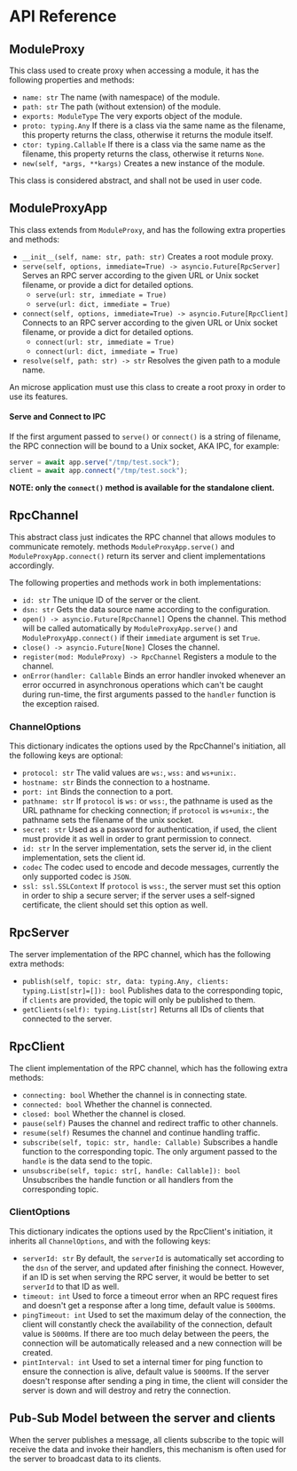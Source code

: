 # API Reference

## ModuleProxy

This class used to create proxy when accessing a module, it has the following
properties and methods:

- `name: str` The name (with namespace) of the module.
- `path: str` The path (without extension) of the module.
- `exports: ModuleType` The very exports object of the module.
- `proto: typing.Any` If there is a class via the same name as the filename,
    this property returns the class, otherwise it returns the module itself.
- `ctor: typing.Callable` If there is a class via the same name as the filename,
    this property returns the class, otherwise it returns `None`.
- `new(self, *args, **kargs)` Creates a new instance of the module.


This class is considered abstract, and shall not be used in user code.

## ModuleProxyApp

This class extends from `ModuleProxy`, and has the following extra properties
and methods:

- `__init__(self, name: str, path: str)` Creates a root module proxy.
- `serve(self, options, immediate=True) -> asyncio.Future[RpcServer]`
    Serves an RPC server according to the given URL or Unix socket filename, or
    provide a dict for detailed options.
    - `serve(url: str, immediate = True)`
    - `serve(url: dict, immediate = True)`
- `connect(self, options, immediate=True) -> asyncio.Future[RpcClient]`
    Connects to an RPC server according to the given URL or Unix socket
    filename, or provide a dict for detailed options.
    - `connect(url: str, immediate = True)`
    - `connect(url: dict, immediate = True)`
- `resolve(self, path: str) -> str` Resolves the given path to a module name.

An microse application must use this class to create a root proxy in order to
use its features.

#### Serve and Connect to IPC

If the first argument passed to `serve()` or `connect()` is a string of
filename, the RPC connection will be bound to a Unix socket, AKA IPC, for
example:

```ts
server = await app.serve("/tmp/test.sock");
client = await app.connect("/tmp/test.sock");
```

**NOTE: only the `connect()` method is available for the standalone client.**

## RpcChannel

This abstract class just indicates the RPC channel that allows modules to
communicate remotely. methods `ModuleProxyApp.serve()` and
`ModuleProxyApp.connect()` return its server and client implementations
accordingly.

The following properties and methods work in both implementations:

- `id: str` The unique ID of the server or the client.
- `dsn: str` Gets the data source name according to the configuration.
- `open() -> asyncio.Future[RpcChannel]` Opens the channel. This method will be
    called automatically by `ModuleProxyApp.serve()` and
    `ModuleProxyApp.connect()` if their `immediate` argument is set `True`.
- `close() -> asyncio.Future[None]` Closes the channel.
- `register(mod: ModuleProxy) -> RpcChannel` Registers a module to the channel.
- `onError(handler: Callable` Binds an error handler invoked whenever an error
    occurred in asynchronous operations which can't be caught during run-time,
    the first arguments passed to the `handler` function is the exception raised.

### ChannelOptions

This dictionary indicates the options used by the RpcChannel's initiation, all
the following keys are optional:

- `protocol: str` The valid values are `ws:`, `wss:` and `ws+unix:`.
- `hostname: str` Binds the connection to a hostname.
- `port: int` Binds the connection to a port.
- `pathname: str` If `protocol` is `ws:` or `wss:`, the pathname is used as the
    URL pathname for checking connection; if `protocol` is `ws+unix:`, the
    pathname sets the filename of the unix socket.
- `secret: str` Used as a password for authentication, if used, the client must
    provide it as well in order to grant permission to connect.
- `id: str` In the server implementation, sets the server id, in the client
    implementation, sets the client id.
- `codec` The codec used to encode and decode messages, currently the only
    supported codec is `JSON`.
- `ssl: ssl.SSLContext` If `protocol` is `wss:`, the server must set this option
    in order to ship a secure server; if the server uses a self-signed
    certificate, the client should set this option as well.

## RpcServer

The server implementation of the RPC channel, which has the following extra
methods:

- `publish(self, topic: str, data: typing.Any, clients: typing.List[str]=[]): bool`
    Publishes data to the corresponding topic, if `clients` are provided, the
    topic will only be published to them.
- `getClients(self): typing.List[str]` Returns all IDs of clients that connected
    to the server.

## RpcClient

The client implementation of the RPC channel, which has the following extra
methods:

- `connecting: bool` Whether the channel is in connecting state.
- `connected: bool` Whether the channel is connected.
- `closed: bool` Whether the channel is closed.
- `pause(self)`  Pauses the channel and redirect traffic to other channels.
- `resume(self)` Resumes the channel and continue handling traffic.
- `subscribe(self, topic: str, handle: Callable)` Subscribes a handle
    function to the corresponding topic. The only argument passed to the `handle`
    is the data send to the topic.
- `unsubscribe(self, topic: str[, handle: Callable]): bool` Unsubscribes the
    handle function or all handlers from the corresponding topic.

### ClientOptions

This dictionary indicates the options used by the RpcClient's initiation, it
inherits all `ChannelOptions`, and with the following keys:

- `serverId: str` By default, the `serverId` is automatically set according to
    the `dsn` of the server, and updated after finishing the connect. However,
    if an ID is set when serving the RPC server, it would be better to set
    `serverId` to that ID as well.
- `timeout: int` Used to force a timeout error when an RPC request fires and
    doesn't get a response after a long time, default value is `5000`ms.
- `pingTimeout: int` Used to set the maximum delay of the connection, the client
    will constantly check the availability of the connection, default value is
    `5000`ms. If there are too much delay between the peers, the connection will
    be automatically released and a new connection will be created.
- `pintInterval: int` Used to set a internal timer for ping function to ensure
    the connection is alive, default value is `5000`ms. If the server doesn't
    response after sending a ping in time, the client will consider the server
    is down and will destroy and retry the connection.

## Pub-Sub Model between the server and clients

When the server publishes a message, all clients subscribe to the topic
will receive the data and invoke their handlers, this mechanism is often used
for the server to broadcast data to its clients.
